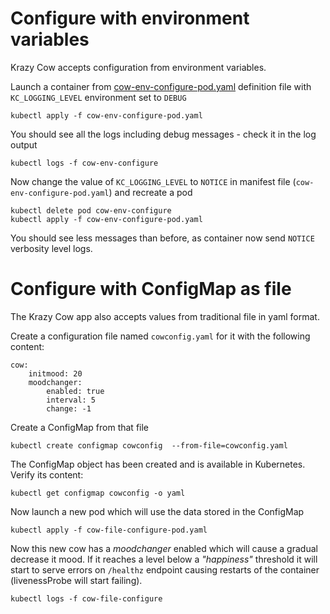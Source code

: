 # Configure with environment variables

Krazy Cow accepts configuration from environment variables. 

Launch a container from [cow-env-configure-pod.yaml](cow-env-configure-pod.yaml) definition file with `KC_LOGGING_LEVEL` environment set to `DEBUG`

```
kubectl apply -f cow-env-configure-pod.yaml
```

You should see all the logs including debug messages - check it in the log output 

```
kubectl logs -f cow-env-configure
```

Now change the value of `KC_LOGGING_LEVEL` to `NOTICE` in manifest file (`cow-env-configure-pod.yaml`) and recreate a pod

```
kubectl delete pod cow-env-configure
kubectl apply -f cow-env-configure-pod.yaml
```

You should see less messages than before, as container now send `NOTICE` verbosity level logs.

# Configure with ConfigMap as file

The Krazy Cow app also accepts values from traditional file in yaml format. 

Create a configuration file named `cowconfig.yaml` for it with the following content:

```
cow:
    initmood: 20
    moodchanger:
        enabled: true
        interval: 5
        change: -1
```

Create a ConfigMap from that file

```
kubectl create configmap cowconfig  --from-file=cowconfig.yaml
```

The ConfigMap object has been created and is available in Kubernetes. Verify its content:

```
kubectl get configmap cowconfig -o yaml
```

Now launch a new pod which will use the data stored in the ConfigMap

```
kubectl apply -f cow-file-configure-pod.yaml
```

Now this new cow has a *moodchanger* enabled which will cause a gradual decrease it mood. If it reaches a level below a *"happiness"* threshold it will start to serve errors on `/healthz` endpoint causing restarts of the container (livenessProbe will start failing).

```
kubectl logs -f cow-file-configure
```
